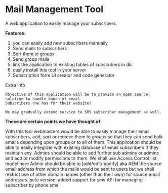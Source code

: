 **Mail Management Tool** 
=======================================================

A web application to easily manage your subscribers.

**Features:** 

1.	you can easily add new subscribers manually<br>
2.	Send mails to subscribers<br>
3.	Sort them to groups<br>
4.	Send group mails<br>
5.	link the application to existing tables of subscribers in db<br>
6.	easily install this tool in your server<br>
7.	Subscription form UI creator and code generator<br>


Extra info

	Objective of this application will be to provide an open source solution to handle bunch of email 
	Subscribers one has for their website!
	
	We may gradually extend service to SMS subscriber management as well.

**These are certain points we have thought of:**

With this tool webmasters would be able to easily manage their email subscribers, add, sort or remove them to groups so that they can send bulk emails depending upon groups or to all of them. This application should be able to easily integrate with existing database of email subscribers if they maintain any. Admins should be able to add further sub admins or admins and add or modify permissions to them. We shall use Access Control  Iist model here Admin should be able to [add/edit/modify] aka AEM the source email address from which the mails would be sent to users but we shall restrict use of other domain names (other than their own) for source email addresses.
beta version: added support for sms API for managing subscriber by phone sms
